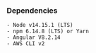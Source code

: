 ### Dependencies

```
- Node v14.15.1 (LTS)
- npm 6.14.8 (LTS) or Yarn
- Angular V8.2.14
- AWS CLI v2
```
